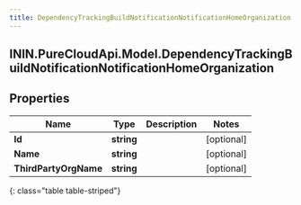 ```yaml
---
title: DependencyTrackingBuildNotificationNotificationHomeOrganization
---
```

## ININ.PureCloudApi.Model.DependencyTrackingBuildNotificationNotificationHomeOrganization

## Properties

|Name | Type | Description | Notes|
|------------ | ------------- | ------------- | -------------|
| **Id** | **string** |  | [optional] |
| **Name** | **string** |  | [optional] |
| **ThirdPartyOrgName** | **string** |  | [optional] |
{: class="table table-striped"}


